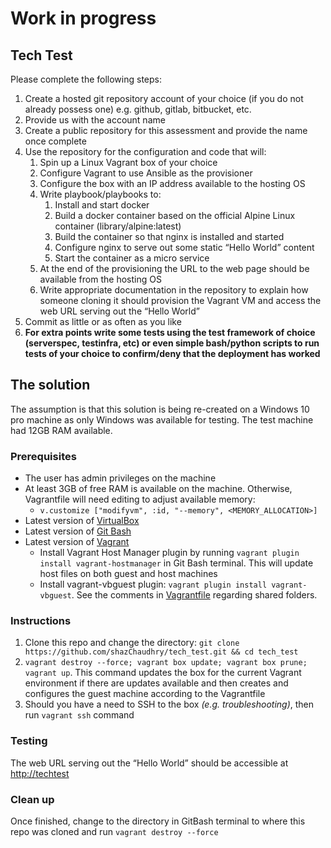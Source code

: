 # Work in progress


## Tech Test
Please complete the following steps:
1. Create a hosted git repository account of your choice (if you do not already possess one) e.g. github, gitlab, bitbucket, etc.
2. Provide us with the account name
3. Create a public repository for this assessment and provide the name once complete
4. Use the repository for the configuration and code that will:
    1. Spin up a Linux Vagrant box of your choice
    2. Configure Vagrant to use Ansible as the provisioner
    3. Configure the box with an IP address available to the hosting OS
    4. Write playbook/playbooks to:
        1. Install and start docker
        2. Build a docker container based on the official Alpine Linux container (library/alpine:latest)
        3. Build the container so that nginx is installed and started
        4. Configure nginx to serve out some static “Hello World” content
        5. Start the container as a micro service
    5. At the end of the provisioning the URL to the web page should be available from the hosting OS
    6. Write appropriate documentation in the repository to explain how someone cloning it should provision the Vagrant VM and access the web URL serving out the “Hello World”
5. Commit as little or as often as you like
6. **For  extra points write some tests using the test framework of choice (serverspec, testinfra, etc) or even simple bash/python scripts to run tests of your choice to confirm/deny that the deployment has worked**

## The solution
The assumption is that this solution is being re-created on a Windows 10 pro machine as only Windows was available for testing. The test machine had 12GB RAM available.

### Prerequisites
- The user has admin privileges on the machine
- At least 3GB of free RAM is available on the machine. Otherwise, Vagrantfile will need editing to adjust available memory:
  - `v.customize ["modifyvm", :id, "--memory", <MEMORY_ALLOCATION>]`
- Latest version of [VirtualBox](https://www.virtualbox.org/wiki/Downloads)
- Latest version of [Git Bash](https://git-scm.com/downloads)
- Latest version of [Vagrant](https://www.vagrantup.com/intro/getting-started/install.html)
  - Install Vagrant Host Manager plugin by running `vagrant plugin install vagrant-hostmanager` in Git Bash terminal. This will update host files on both guest and host machines
  - Install vagrant-vbguest plugin: `vagrant plugin install vagrant-vbguest`. See the comments in [Vagrantfile](Vagrantfile) regarding shared folders.

### Instructions
1. Clone this repo and change the directory: `git clone https://github.com/shazChaudhry/tech_test.git && cd tech_test`
1. `vagrant destroy --force; vagrant box update; vagrant box prune; vagrant up`. This command updates the box for the current Vagrant environment if there are updates available and then creates and configures the guest machine according to the Vagrantfile
2. Should you have a need to SSH to the box _(e.g. troubleshooting)_, then run `vagrant ssh` command

### Testing
The web URL serving out the “Hello World” should be accessible at [http://techtest](http://techtest)

### Clean up
Once finished, change to the directory in GitBash terminal to where this repo was cloned and run `vagrant destroy --force`
